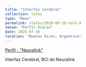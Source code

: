 ```yaml
---
title: "Interfaz Cerebral"
collection: talks
type: "News"
permalink: /talks/2020-09-29-talk-9
venue: "Perfil Diario"
date: 2020-07-30
location: "Buenos Aires, Argentina"
---
```


[Perfil - "Neuralink"](https://www.perfil.com/noticias/noticias/opinion/rodrigo-ramele-avances-en-el-desarrollo-de-una-interfaz-cerebral.phtml)

Interfaz Cerebral, BCI de Neuralink



